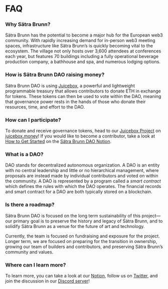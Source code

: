 # FAQ

### Why Sätra Brunn?

Sätra Brunn has the potential to become a major hub for the European web3 community. With rapidly increasing demand for in-person web3 meeting spaces, infrastructure like Sätra Brunn’s is quickly becoming vital to the ecosystem. The village not only hosts over 3,600 attendees at conferences each year, but features 70 buildings including a fully operational beverage production company, a bathhouse and spa, and numerous lodging options.

### How is Sätra Brunn DAO raising money?

Sätra Brunn DAO is using [Juicebox](https://juicebox.money/#/), a powerful and lightweight programmable treasury that allows contributors to donate ETH in exchange for tokens. These tokens can then be used to vote within the DAO, meaning that governance power rests in the hands of those who donate their resources, time, and effort to the DAO.

### How can I participate?

To donate and receive governance tokens, head to our [Juicebox Project](https://juicebox.money/#/p/satrabrunndao) on [juicebox.money](https://juicebox.money/#/)! If you would like to become a contributor, take a look at [How to Get Started](https://www.notion.so/How-to-Get-Started-f8169ff245c9443bb87bd9ed86155975) on the [Sätra Brunn DAO Notion](https://www.notion.so/S-tra-Brunn-DAO-Notion-2ecbecf19ac3455a83ef6b6206e193bc).

### What is a DAO?

DAO stands for decentralized autonomous organization. A DAO is an entity with no central leadership and little or no hierarchical management, where proposals are instead made by individual contributors and voted on within the community. A DAO is represented by a program called a *smart contract* which defines the rules with which the DAO operates. The financial records and smart contract for a DAO are both typically stored on a blockchain.

### Is there a roadmap?

Sätra Brunn DAO is focused on the long term sustainability of this project—our primary goal is to preserve the history and legacy of Sätra Brunn, and to solidify Sätra Brunn as a venue for the future of art and technology.

Currently, the team is focused on fundraising and exposure for the project. Longer term, we are focused on preparing for the transition in ownership, growing our team of builders and contributors, and preserving Sätra Brunn’s community and values.

### Where can I learn more?

To learn more, you can take a look at our [Notion](https://www.notion.so/S-tra-Brunn-DAO-Notion-2ecbecf19ac3455a83ef6b6206e193bc), follow us on [Twitter](https://twitter.com/SatraBrunn), and join the discussion in our [Discord server](http://discord.gg/ZMtXgYrm5N)!